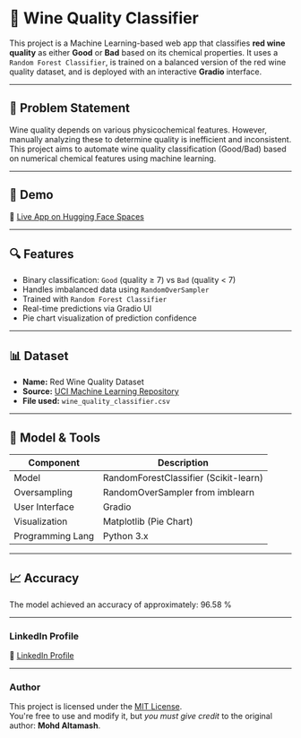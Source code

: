 # 🍷 Wine Quality Classifier

This project is a Machine Learning-based web app that classifies **red wine quality** as either **Good** or **Bad** based on its chemical properties. It uses a `Random Forest Classifier`, is trained on a balanced version of the red wine quality dataset, and is deployed with an interactive **Gradio** interface.

---

## 📌 Problem Statement

Wine quality depends on various physicochemical features. However, manually analyzing these to determine quality is inefficient and inconsistent. This project aims to automate wine quality classification (Good/Bad) based on numerical chemical features using machine learning.

---

## 🚀 Demo

🔗 [Live App on Hugging Face Spaces](#)  

---

## 🔍 Features

- Binary classification: `Good` (quality ≥ 7) vs `Bad` (quality < 7)
- Handles imbalanced data using `RandomOverSampler`
- Trained with `Random Forest Classifier`
- Real-time predictions via Gradio UI
- Pie chart visualization of prediction confidence

---

## 📊 Dataset

- **Name:** Red Wine Quality Dataset  
- **Source:** [UCI Machine Learning Repository](https://archive.ics.uci.edu/ml/datasets/Wine+Quality)  
- **File used:** `wine_quality_classifier.csv`

---

## 🧠 Model & Tools

| Component        | Description                            |
|------------------|----------------------------------------|
| Model            | RandomForestClassifier (Scikit-learn)  |
| Oversampling     | RandomOverSampler from imblearn        |
| User Interface   | Gradio                                 |
| Visualization    | Matplotlib (Pie Chart)                 |
| Programming Lang | Python 3.x                             |

---

## 📈 Accuracy

The model achieved an accuracy of approximately: 96.58 % 

---
  
### LinkedIn Profile

🔗 [LinkedIn Profile](https://www.linkedin.com/in/mohd-altamash-0997592a6?utm_source=share&utm_campaign=share_via&utm_content=profile&utm_medium=android_app)

---

### Author

This project is licensed under the [MIT License](LICENSE).  
You're free to use and modify it, but *you must give credit* to the original author: **Mohd Altamash**.

